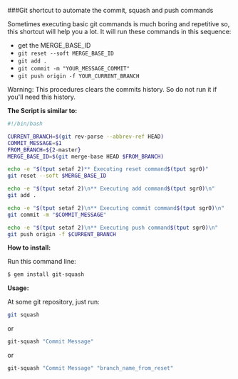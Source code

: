 ###Git shortcut to automate the commit, squash and push commands

Sometimes executing basic git commands is much boring and repetitive so, this shortcut will help you a lot. It will run these commands in this sequence:

- get the MERGE_BASE_ID
- `git reset --soft MERGE_BASE_ID`
- `git add .`
- `git commit -m "YOUR_MESSAGE_COMMIT"`
- `git push origin -f YOUR_CURRENT_BRANCH`

Warning: This procedures clears the commits history. So do not run it if you'll need this history.

**The Script is similar to:**

```bash
#!/bin/bash

CURRENT_BRANCH=$(git rev-parse --abbrev-ref HEAD)
COMMIT_MESSAGE=$1
FROM_BRANCH=${2-master}
MERGE_BASE_ID=$(git merge-base HEAD $FROM_BRANCH)

echo -e "$(tput setaf 2)** Executing reset command$(tput sgr0)"
git reset --soft $MERGE_BASE_ID

echo -e "$(tput setaf 2)\n** Executing add command$(tput sgr0)\n"
git add .

echo -e "$(tput setaf 2)\n** Executing commit command$(tput sgr0)\n"
git commit -m "$COMMIT_MESSAGE"

echo -e "$(tput setaf 2)\n** Executing push command$(tput sgr0)\n"
git push origin -f $CURRENT_BRANCH
```

**How to install:**

Run this command line:

```bash
$ gem install git-squash
```

**Usage:**

At some git repository, just run:

```bash
git squash
```

or

```bash
git-squash "Commit Message"
```

or

```bash
git-squash "Commit Message" "branch_name_from_reset"
```